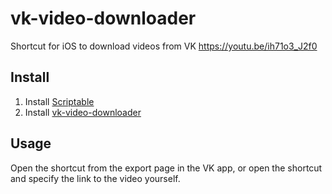 # vk-video-downloader
Shortcut for iOS to download videos from VK
https://youtu.be/ih71o3_J2f0

## Install       
1. Install [Scriptable](https://apps.apple.com/ru/app/scriptable/id1405459188)
2. Install [vk-video-downloader](https://www.icloud.com/shortcuts/a2c96ba641114ee196694e30b5510bf6)

## Usage
Open the shortcut from the export page in the VK app, or open the shortcut and specify the link to the video yourself.
